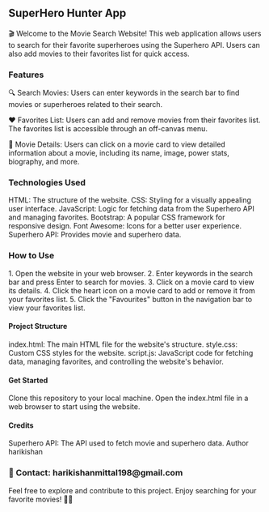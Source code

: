 <h2>SuperHero Hunter App </h2>
🎬 Welcome to the Movie Search Website! This web application allows users to search for their favorite superheroes using the Superhero API. Users can also add movies to their favorites list for quick access.

<h3>Features </h3>
🔍 Search Movies: Users can enter keywords in the search bar to find movies or superheroes related to their search.

❤️ Favorites List: Users can add and remove movies from their favorites list. The favorites list is accessible through an off-canvas menu.

📜 Movie Details: Users can click on a movie card to view detailed information about a movie, including its name, image, power stats, biography, and more.

<h3>Technologies Used </h3>
HTML: The structure of the website.
CSS: Styling for a visually appealing user interface.
JavaScript: Logic for fetching data from the Superhero API and managing favorites.
Bootstrap: A popular CSS framework for responsive design.
Font Awesome: Icons for a better user experience.
Superhero API: Provides movie and superhero data.

<h3>How to Use </h3>
1. Open the website in your web browser.
2. Enter keywords in the search bar and press Enter to search for movies.
3. Click on a movie card to view its details.
4. Click the heart icon on a movie card to add or remove it from your favorites list.
5. Click the "Favourites" button in the navigation bar to view your favorites list.

<h4>Project Structure</h4>
index.html: The main HTML file for the website's structure.
style.css: Custom CSS styles for the website.
script.js: JavaScript code for fetching data, managing favorites, and controlling the website's behavior.

<h4>Get Started </h4>
Clone this repository to your local machine.
Open the index.html file in a web browser to start using the website.

<h4>Credits </h4>
Superhero API: The API used to fetch movie and superhero data.
Author
harikishan

<h3>📧 Contact: harikishanmittal198@gmail.com  </h3>

Feel free to explore and contribute to this project. Enjoy searching for your favorite movies! 🍿🎉
